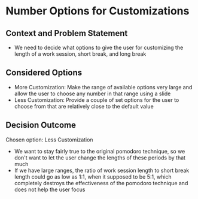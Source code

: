 # Number Options for Customizations

## Context and Problem Statement

* We need to decide what options to give the user for customizing the length of a work session, short break, and long break

## Considered Options

* More Customization: Make the range of available options very large and allow the user to choose any number in that range using a slide
* Less Customization: Provide a couple of set options for the user to choose from that are relatively close to the default value

## Decision Outcome

Chosen option: Less Customization

* We want to stay fairly true to the original pomodoro technique, so we don't want to let the user change the lengths of these periods by that much
* If we have large ranges, the ratio of work session length to short break length could go as low as 1:1, when it supposed to be 5:1, which completely destroys the effectiveness of the pomodoro technique and does not help the user focus
